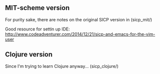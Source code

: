 ## MIT-scheme version
For purity sake, there are notes on the original SICP version in (sicp_mit/)

Good resource for settin up IDE:
http://www.codeadventurer.com/2014/12/21/sicp-and-emacs-for-the-vim-user

## Clojure version
Since I'm trying to learn Clojure anyway... (sicp_clojure/)

